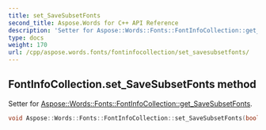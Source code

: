 ```yaml
---
title: set_SaveSubsetFonts
second_title: Aspose.Words for C++ API Reference
description: 'Setter for Aspose::Words::Fonts::FontInfoCollection::get_SaveSubsetFonts.'
type: docs
weight: 170
url: /cpp/aspose.words.fonts/fontinfocollection/set_savesubsetfonts/
---
```

## FontInfoCollection.set_SaveSubsetFonts method


Setter for [Aspose::Words::Fonts::FontInfoCollection::get_SaveSubsetFonts](../get_savesubsetfonts/).

```cpp
void Aspose::Words::Fonts::FontInfoCollection::set_SaveSubsetFonts(bool value)
```

